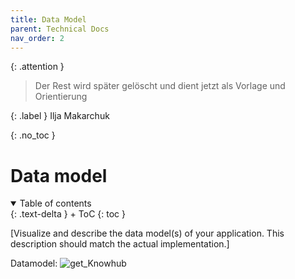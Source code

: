 ```yaml
---
title: Data Model
parent: Technical Docs
nav_order: 2
---
```


{: .attention }
> Der Rest wird später gelöscht und dient jetzt als Vorlage und Orientierung

{: .label }
Ilja Makarchuk

{: .no_toc }
# Data model

<details open markdown="block">
{: .text-delta }
<summary>Table of contents</summary>
+ ToC
{: toc }
</details>

[Visualize and describe the data model(s) of your application. This description should match the actual implementation.]


Datamodel:
![get_Knowhub](assets/images/Knowhub.png)